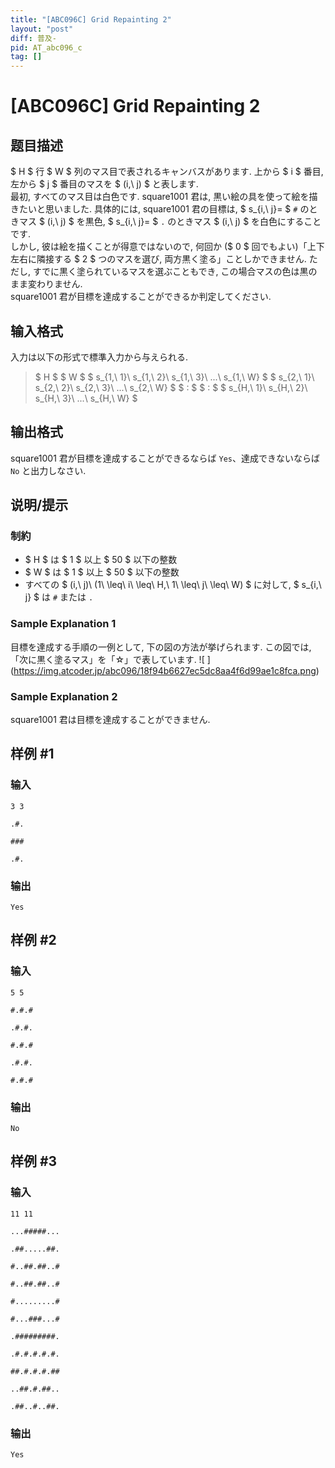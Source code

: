 ```yaml
---
title: "[ABC096C] Grid Repainting 2"
layout: "post"
diff: 普及-
pid: AT_abc096_c
tag: []
---
```


# [ABC096C] Grid Repainting 2

## 题目描述

[problemUrl]: https://atcoder.jp/contests/abc096/tasks/abc096_c

$ H $ 行 $ W $ 列のマス目で表されるキャンバスがあります. 上から $ i $ 番目, 左から $ j $ 番目のマスを $ (i,\ j) $ と表します.  
 最初, すべてのマス目は白色です. square1001 君は, 黒い絵の具を使って絵を描きたいと思いました. 具体的には, square1001 君の目標は, $ s_{i,\ j}= $ `#` のときマス $ (i,\ j) $ を黒色, $ s_{i,\ j}= $ `.` のときマス $ (i,\ j) $ を白色にすることです.  
 しかし, 彼は絵を描くことが得意ではないので, 何回か ($ 0 $ 回でもよい)「上下左右に隣接する $ 2 $ つのマスを選び, 両方黒く塗る」ことしかできません. ただし, すでに黒く塗られているマスを選ぶこともでき, この場合マスの色は黒のまま変わりません.   
 square1001 君が目標を達成することができるか判定してください.

## 输入格式

入力は以下の形式で標準入力から与えられる.

> $ H $ $ W $ $ s_{1,\ 1}\ s_{1,\ 2}\ s_{1,\ 3}\ ...\ s_{1,\ W} $ $ s_{2,\ 1}\ s_{2,\ 2}\ s_{2,\ 3}\ ...\ s_{2,\ W} $ $ : $ $ : $ $ s_{H,\ 1}\ s_{H,\ 2}\ s_{H,\ 3}\ ...\ s_{H,\ W} $

## 输出格式

square1001 君が目標を達成することができるならば `Yes`、達成できないならば `No` と出力しなさい.

## 说明/提示

### 制約

- $ H $ は $ 1 $ 以上 $ 50 $ 以下の整数
- $ W $ は $ 1 $ 以上 $ 50 $ 以下の整数
- すべての $ (i,\ j)\ (1\ \leq\ i\ \leq\ H,\ 1\ \leq\ j\ \leq\ W) $ に対して, $ s_{i,\ j} $ は `#` または `.`

### Sample Explanation 1

目標を達成する手順の一例として, 下の図の方法が挙げられます. この図では, 「次に黒く塗るマス」を「☆」で表しています. !\[ \](https://img.atcoder.jp/abc096/18f94b6627ec5dc8aa4f6d99ae1c8fca.png)

### Sample Explanation 2

square1001 君は目標を達成することができません.

## 样例 #1

### 输入

```
3 3
.#.
###
.#.
```

### 输出

```
Yes
```

## 样例 #2

### 输入

```
5 5
#.#.#
.#.#.
#.#.#
.#.#.
#.#.#
```

### 输出

```
No
```

## 样例 #3

### 输入

```
11 11
...#####...
.##.....##.
#..##.##..#
#..##.##..#
#.........#
#...###...#
.#########.
.#.#.#.#.#.
##.#.#.#.##
..##.#.##..
.##..#..##.
```

### 输出

```
Yes
```

